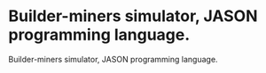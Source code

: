 # Builder-miners simulator, JASON programming language.
Builder-miners simulator, JASON programming language.
